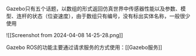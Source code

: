 Gazebo只有五个话题，以数组的形式返回仿真世界中传感器性能以及参数、模型、连杆的状态（位姿速度），由于数组只有编号，没有标出实体名称，一般很少使用

![[Screenshot from 2024-04-08 14-25-28.png]]

Gazebo ROS的功能主要通过请求服务的方式使用：[[Gazebo服务]]